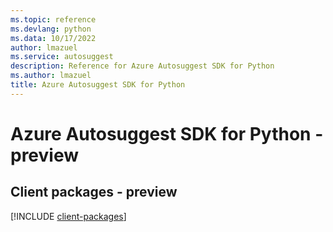 ```yaml
---
ms.topic: reference
ms.devlang: python
ms.data: 10/17/2022
author: lmazuel
ms.service: autosuggest
description: Reference for Azure Autosuggest SDK for Python
ms.author: lmazuel
title: Azure Autosuggest SDK for Python
---
```

# Azure Autosuggest SDK for Python - preview

## Client packages - preview
[!INCLUDE [client-packages](autosuggest-client-index.md)]
